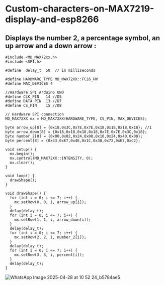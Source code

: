# Custom-characters-on-MAX7219-display-and-esp8266

## Displays the number 2, a percentage symbol, an up arrow and a down arrow :
```
#include <MD_MAX72xx.h>
#include <SPI.h>

#define  delay_t  50  // in milliseconds

#define HARDWARE_TYPE MD_MAX72XX::FC16_HW
#define MAX_DEVICES 4

//Hardware SPI Arduino UNO
#define CLK_PIN   14 //D5
#define DATA_PIN  13 //D7
#define CS_PIN    15 //D8

// Hardware SPI connection
MD_MAX72XX mx = MD_MAX72XX(HARDWARE_TYPE, CS_PIN, MAX_DEVICES);

byte arrow_up[8] = {0x18,0x3C,0x7E,0x7E,0x18,0x18,0x18,0x18}; //1
byte arrow_down[8] = {0x18,0x18,0x18,0x18,0x7E,0x7E,0x3C,0x18};
byte number_2[8] = {0x00,0x02,0x24,0x08,0x10,0x24,0x40,0x00};
byte percent[8] = {0x43,0xE7,0x4E,0x1C,0x38,0x72,0xE7,0xC2};

void setup() {  
  mx.begin();
  mx.control(MD_MAX72XX::INTENSITY, 0);
  mx.clear();
}

void loop() {
  drawShape();
}

void drawShape() { 
  for (int i = 0; i <= 7; i++) {
    mx.setRow(0, 0, i, arrow_up[i]);
  }
  delay(delay_t);
  for (int i = 0; i <= 7; i++) {
    mx.setRow(1, 1, i, arrow_down[i]);
  }
  delay(delay_t);
  for (int i = 0; i <= 7; i++) {
    mx.setRow(2, 2, i, number_2[i]);
  }
  delay(delay_t); 
  for (int i = 0; i <= 7; i++) {
    mx.setRow(3, 3, i, percent[i]);
  }
  delay(delay_t);
}
```

![WhatsApp Image 2025-04-28 at 10 52 24_b5784ae5](https://github.com/user-attachments/assets/f63c0c65-0383-4561-b220-6352bc415263)







